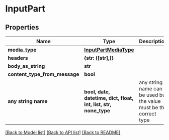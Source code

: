 # InputPart


## Properties
Name | Type | Description | Notes
------------ | ------------- | ------------- | -------------
**media_type** | [**InputPartMediaType**](InputPartMediaType.md) |  | [optional] 
**headers** | **{str: ([str],)}** |  | [optional] 
**body_as_string** | **str** |  | [optional] 
**content_type_from_message** | **bool** |  | [optional] 
**any string name** | **bool, date, datetime, dict, float, int, list, str, none_type** | any string name can be used but the value must be the correct type | [optional]

[[Back to Model list]](../README.md#documentation-for-models) [[Back to API list]](../README.md#documentation-for-api-endpoints) [[Back to README]](../README.md)


